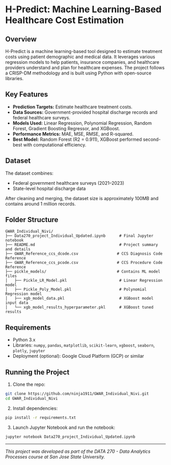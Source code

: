 # H-Predict: Machine Learning-Based Healthcare Cost Estimation

## Overview

H-Predict is a machine learning-based tool designed to estimate treatment costs using patient demographic and medical data. It leverages various regression models to help patients, insurance companies, and healthcare providers understand and plan for healthcare expenses. The project follows a CRISP-DM methodology and is built using Python with open-source libraries.

## Key Features

* **Prediction Targets:** Estimate healthcare treatment costs.
* **Data Sources:** Government-provided hospital discharge records and federal healthcare surveys.
* **Models Used:** Linear Regression, Polynomial Regression, Random Forest, Gradient Boosting Regressor, and XGBoost.
* **Performance Metrics:** MAE, MSE, RMSE, and R-squared.
* **Best Model:** Random Forest (R2 = 0.911), XGBoost performed second-best with computational efficiency.

## Dataset

The dataset combines:

* Federal government healthcare surveys (2021–2023)
* State-level hospital discharge data

After cleaning and merging, the dataset size is approximately 100MB and contains around 1 million records.

## Folder Structure

```
GWAR_Individual_Nivi/
├── Data270_project_Individual_Updated.ipynb      # Final Jupyter notebook
├── README.md                                     # Project summary and details
├── GWAR_Reference_ccs_dcode.csv                 # CCS Diagnosis Code Reference
├── GWAR_Reference_ccs_pcode.csv                 # CCS Procedure Code Reference
├── pickle_models/                               # Contains ML model files
│   ├── Pickle_LR_Model.pkl                       # Linear Regression model
│   ├── Pickle_Poly_Model.pkl                     # Polynomial Regression model
│   ├── xgb_model_data.pkl                        # XGBoost model input data
│   └── xgb_model_results_hyperparameter.pkl      # XGBoost tuned results
```

## Requirements

* Python 3.x
* Libraries: `numpy`, `pandas`, `matplotlib`, `scikit-learn`, `xgboost`, `seaborn`, `plotly`, `jupyter`
* Deployment (optional): Google Cloud Platform (GCP) or similar

## Running the Project

1. Clone the repo:

```bash
git clone https://github.com/ninja1911/GWAR_Individual_Nivi.git
cd GWAR_Individual_Nivi
```

2. Install dependencies:

```bash
pip install -r requirements.txt
```

3. Launch Jupyter Notebook and run the notebook:

```bash
jupyter notebook Data270_project_Individual_Updated.ipynb
```

---

*This project was developed as part of the DATA 270 - Data Analytics Processes course at San Jose State University.*
